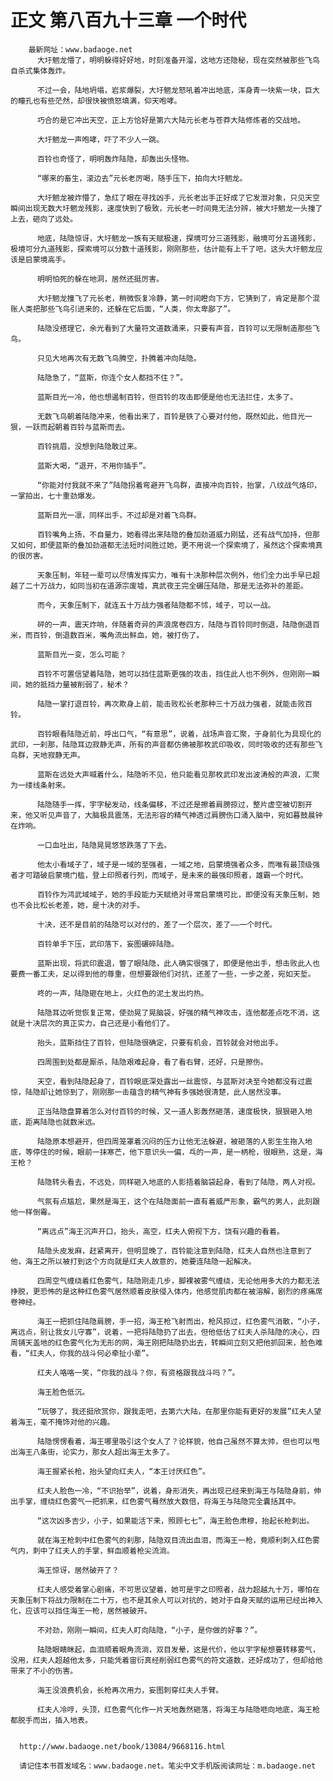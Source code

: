 # 正文 第八百九十三章 一个时代
        最新网址：www.badaoge.net
          大圩魍龙懵了，明明躲得好好地，时刻准备开溜，这地方还隐秘，现在突然被那些飞鸟自杀式集体轰炸。
      
          不过一会，陆地坍塌，岩浆爆裂，大圩魍龙怒吼着冲出地底，浑身青一块紫一块，巨大的瞳孔也有些茫然，却很快被愤怒填满，仰天咆哮。
      
          巧合的是它冲出天空，正上方恰好是第六大陆元长老与苍莽大陆修炼者的交战地。
      
          大圩魍龙一声咆哮，吓了不少人一跳。
      
          百铃也奇怪了，明明轰炸陆隐，却轰出头怪物。
      
          “哪来的畜生，滚边去”元长老厉喝，随手压下，拍向大圩魍龙。
      
          大圩魍龙被炸懵了，急红了眼在寻找凶手，元长老出手正好成了它发泄对象，只见天空瞬间出现无数大圩魍龙残影，速度快到了极致，元长老一时间竟无法分辨，被大圩魍龙一头撞了上去，砸向了远处。
      
          地底，陆隐惊讶，大圩魍龙一族有天赋极速，探境可分三道残影，融境可分五道残影，极境可分九道残影，探索境可以分数十道残影，刚刚那些，估计能有上千了吧，这头大圩魍龙应该是启蒙境高手。
      
          明明怕死的躲在地洞，居然还挺厉害。
      
          大圩魍龙撞飞了元长老，稍微恢复冷静，第一时间瞪向下方，它猜到了，肯定是那个混账人类把那些飞鸟引进来的，还躲在它后面，“人类，你太卑鄙了”。
      
          陆隐没搭理它，余光看到了大量符文道数涌来，只要有声音，百铃可以无限制造那些飞鸟。
      
          只见大地再次有无数飞鸟腾空，扑腾着冲向陆隐。
      
          陆隐急了，“蓝斯，你连个女人都挡不住？”。
      
          蓝斯目光一冷，他也想遏制百铃，但百铃的攻击即便是他也无法拦住，太多了。
      
          无数飞鸟朝着陆隐冲来，他看出来了，百铃是铁了心要对付他，既然如此，他目光一狠，一跃而起朝着百铃与蓝斯而去。
      
          百铃挑眉，没想到陆隐敢过来。
      
          蓝斯大喝，“退开，不用你插手”。
      
          “你能对付我就不来了”陆隐拐着弯避开飞鸟群，直接冲向百铃，抬掌，八纹战气烙印，一掌拍出，七十重劲爆发。
      
          蓝斯目光一凛，同样出手，不过却是对着飞鸟群。
      
          百铃嘴角上扬，不自量力，她看得出来陆隐的叠加劲道威力刚猛，还有战气加持，但那又如何，即便蓝斯的叠加劲道都无法短时间胜过她，更不用说一个探索境了，虽然这个探索境真的很厉害。
      
          天象压制，年轻一辈可以尽情发挥实力，唯有十决那种层次例外，他们全力出手早已超越了二十万战力，如同当初在道源宗废墟，真武夜王完全碾压陆隐，那是无法弥补的差距。
      
          而今，天象压制下，就连五十万战力强者陆隐都不怵，域子，可以一战。
      
          砰的一声，震天炸响，伴随着奇异的声浪席卷四方，陆隐与百铃同时倒退，陆隐倒退百米，而百铃，倒退数百米，嘴角流出鲜血，她，被打伤了。
      
          蓝斯目光一变，怎么可能？
      
          百铃不可置信望着陆隐，她可以挡住蓝斯更强的攻击，挡住此人也不例外，但刚刚一瞬间，她的抵挡力量被削弱了，秘术？
      
          陆隐一掌打退百铃，再次欺身上前，能击败松长老那种三十万战力强者，就能击败百铃。
      
          百铃眼看陆隐近前，呼出口气，“有意思”，说着，战场声音汇聚，于身前化为具现化的武印，一刹那，陆隐耳边寂静无声，所有的声音都仿佛被那枚武印吸收，同时吸收的还有那些飞鸟群，天地寂静无声。
      
          蓝斯在远处大声喊着什么，陆隐听不见，他只能看见那枚武印发出波涛般的声浪，汇聚为一缕线条射来。
      
          陆隐随手一挥，宇字秘发动，线条偏移，不过还是擦着肩膀掠过，整片虚空被切割开来，他又听见声音了，大脑极具震荡，无法形容的精气神透过肩膀伤口涌入脑中，宛如暮鼓晨钟在炸响。
      
          一口血吐出，陆隐晃晃悠悠跌落了下去。
      
          他太小看域子了，域子是一域的至强者，一域之地，启蒙境强者众多，而唯有最顶级强者才可踏破启蒙境门槛，登上印照者行列，而域子，是未来的最强印照者，雄霸一个时代。
      
          百铃作为鸿武域域子，她的手段能力天赋绝对寻常启蒙境可比，即便没有天象压制，她也不会比松长老差，她，是十决的对手。
      
          十决，还不是目前的陆隐可以对付的，差了一个层次，差了——一个时代。
      
          百铃单手下压，武印落下，妄图碾碎陆隐。
      
          蓝斯出现，将武印震退，瞥了眼陆隐，此人确实很强了，即便是他出手，想击败此人也要费一番工夫，足以得到他的尊重，但想要跟他们对抗，还差了一些，一步之差，宛如天埑。
      
          咚的一声，陆隐砸在地上，火红色的泥土发出灼热。
      
          陆隐耳边听觉恢复正常，使劲晃了晃脑袋，好强的精气神攻击，连他都差点吃不消，这就是十决层次的真正实力，自己还是小看他们了。
      
          抬头，蓝斯挡住了百铃，但陆隐很确定，只要有机会，百铃就会对他出手。
      
          四周围到处都是厮杀，陆隐艰难起身，看了看右臂，还好，只是擦伤。
      
          天空，看到陆隐起身了，百铃眼底深处露出一丝震惊，与蓝斯对决至今她都没有过震惊，陆隐却让她惊到了，刚刚那一击蕴含的精气神有多强她很清楚，此人居然没事。
      
          正当陆隐盘算着怎么对付百铃的时候，又一道人影轰然砸落，速度极快，狠狠砸入地底，距离陆隐也就数米远。
      
          陆隐原本想避开，但四周笼罩着沉闷的压力让他无法躲避，被砸落的人影生生拖入地底，等停住的时候，眼前一抹寒芒，他下意识头一偏，乓的一声，是一柄枪，很眼熟，这是，海王枪？
      
          陆隐转头看去，不远处，同样砸入地底的人影捂着脑袋起身，看到了陆隐，两人对视。
      
          气氛有点尴尬，果然是海王，这个在陆隐面前一直有着威严形象，霸气的男人，此刻跟他一样倒霉。
      
          “离远点”海王沉声开口，抬头，高空，红夫人俯视下方，饶有兴趣的看着。
      
          陆隐头皮发麻，赶紧离开，但明显晚了，百铃能注意到陆隐，红夫人自然也注意到了他，海王之所以被打到这个方向就是红夫人故意的，她要连陆隐一起解决。
      
          四周空气缠绕着红色雾气，陆隐刚走几步，脚裸被雾气缠绕，无论他用多大的力都无法挣脱，更恐怖的是这种红色雾气居然顺着皮肤侵入体内，他感觉肌肉都在被溶解，剧烈的疼痛席卷神经。
      
          海王一把抓住陆隐肩膀，手一招，海王枪飞射而出，枪风掠过，红色雾气消散，“小子，离远点，别让我女儿守寡”，说着，一把将陆隐扔了出去，但他低估了红夫人杀陆隐的决心，四周铺天盖地的红色雾气化为无形的网，海王刚把陆隐扔出去，转瞬间立刻又把他抓回来，脸色难看，“红夫人，你我的战斗何必牵扯小辈”。
      
          红夫人咯咯一笑，“你我的战斗？你，有资格跟我战斗吗？”。
      
          海王脸色低沉。
      
          “玩够了，我还挺欣赏你，跟我走吧，去第六大陆，在那里你能有更好的发展”红夫人望着海王，毫不掩饰对他的兴趣。
      
          陆隐愣愣看着，海王哪里吸引这个女人了？论样貌，他自己虽然不算太帅，但也可以甩出海王八条街，论实力，那女人超出海王太多了。
      
          海王握紧长枪，抬头望向红夫人，“本王讨厌红色”。
      
          红夫人脸色一冷，“不识抬举”，说着，身形消失，再出现已经来到海王与陆隐身前，伸出手掌，缠绕红色雾气一把抓来，红色雾气蓦然放大数倍，将海王与陆隐完全囊括其中。
      
          “这次凶多吉少，小子，如果能活下来，照顾七七”，海王脸色肃穆，抬起长枪刺出。
      
          就在海王枪刺中红色雾气的刹那，陆隐双目流出血泪，而海王一枪，竟顺利刺入红色雾气内，刺中了红夫人的手掌，鲜血顺着枪尖流淌。
      
          海王惊讶，居然破开了？
      
          红夫人感受着掌心剧痛，不可思议望着，她可是宇之印照者，战力超越九十万，哪怕在天象压制下将战力限制在二十万，也不是其余人可以对抗的，她对于自身天赋的运用已经出神入化，应该可以挡住海王一枪，居然被破开。
      
          不对劲，刚刚一瞬间，红夫人盯向陆隐，“小子，是你做的好事？”。
      
          陆隐眼睛眯起，血泪顺着眼角流淌，双目发晕，这是代价，他以宇字秘想要转移雾气，没用，红夫人超越他太多，只能凭着宙衍真经削弱红色雾气的符文道数，还好成功了，但却给他带来了不小的伤害。
      
          海王没浪费机会，长枪再次用力，妄图刺穿红夫人手臂。
      
          红夫人冷哼，头顶，红色雾气化作一片天地轰然砸落，将海王与陆隐咂向地底，海王枪都脱手而出，插入地表。
      
      
      http://www.badaoge.net/book/13084/9668116.html
      
      请记住本书首发域名：www.badaoge.net。笔尖中文手机版阅读网址：m.badaoge.net